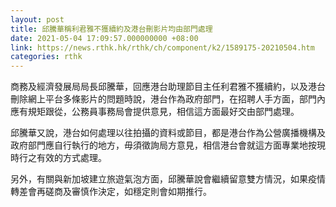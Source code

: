 ```yaml
---
layout: post
title: 邱騰華稱利君雅不獲續約及港台刪影片均由部門處理
date: 2021-05-04 17:09:57.000000000 +08:00
link: https://news.rthk.hk/rthk/ch/component/k2/1589175-20210504.htm
categories: rthk
---
```


商務及經濟發展局局長邱騰華，回應港台助理節目主任利君雅不獲續約，以及港台刪除網上平台多條影片的問題時說，港台作為政府部門，在招聘人手方面，部門內應有規矩跟從，公務員事務局會提供意見，相信這方面最好交由部門處理。

邱騰華又說，港台如何處理以往拍攝的資料或節目，都是港台作為公營廣播機構及政府部門應自行執行的地方，毋須徵詢局方意見，相信港台會就這方面專業地按現時行之有效的方式處理。

另外，有關與新加坡建立旅遊氣泡方面，邱騰華說會繼續留意雙方情況，如果疫情轉差會再磋商及審慎作決定，如穩定則會如期推行。
